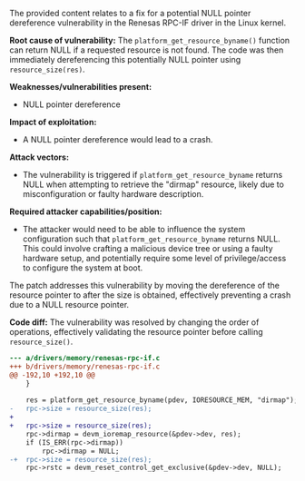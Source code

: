 The provided content relates to a fix for a potential NULL pointer dereference vulnerability in the Renesas RPC-IF driver in the Linux kernel.

**Root cause of vulnerability:**
The `platform_get_resource_byname()` function can return NULL if a requested resource is not found. The code was then immediately dereferencing this potentially NULL pointer using `resource_size(res)`.

**Weaknesses/vulnerabilities present:**
- NULL pointer dereference

**Impact of exploitation:**
- A NULL pointer dereference would lead to a crash.

**Attack vectors:**
- The vulnerability is triggered if `platform_get_resource_byname` returns NULL when attempting to retrieve the "dirmap" resource, likely due to misconfiguration or faulty hardware description.

**Required attacker capabilities/position:**
- The attacker would need to be able to influence the system configuration such that `platform_get_resource_byname` returns NULL. This could involve crafting a malicious device tree or using a faulty hardware setup, and potentially require some level of privilege/access to configure the system at boot.

The patch addresses this vulnerability by moving the dereference of the resource pointer to after the size is obtained, effectively preventing a crash due to a NULL resource pointer.

**Code diff:**
The vulnerability was resolved by changing the order of operations, effectively validating the resource pointer before calling `resource_size()`.
```diff
--- a/drivers/memory/renesas-rpc-if.c
+++ b/drivers/memory/renesas-rpc-if.c
@@ -192,10 +192,10 @@
 	}
 
 	res = platform_get_resource_byname(pdev, IORESOURCE_MEM, "dirmap");
-	rpc->size = resource_size(res);
+    
+	rpc->size = resource_size(res); 
 	rpc->dirmap = devm_ioremap_resource(&pdev->dev, res);
 	if (IS_ERR(rpc->dirmap))
 		rpc->dirmap = NULL;
-+	rpc->size = resource_size(res);
 	rpc->rstc = devm_reset_control_get_exclusive(&pdev->dev, NULL);
```